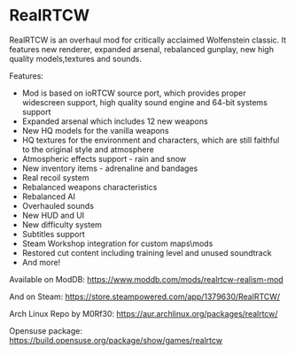 # RealRTCW
RealRTCW is an overhaul mod for critically acclaimed Wolfenstein classic. It features new renderer, expanded arsenal, rebalanced gunplay, new high quality models,textures and sounds.


Features:
* Mod is based on ioRTCW source port, which provides proper widescreen support, high quality sound engine and 64-bit systems support
* Expanded arsenal which includes 12 new weapons
* New HQ models for the vanilla weapons
* HQ textures for the environment and characters, which are still faithful to the original style and atmosphere
* Atmospheric effects support - rain and snow
* New inventory items - adrenaline and bandages
* Real recoil system
* Rebalanced weapons characteristics
* Rebalanced AI
* Overhauled sounds
* New HUD and UI
* New difficulty system
* Subtitles support
* Steam Workshop integration for custom maps\mods
* Restored cut content including training level and unused soundtrack
* And more!

Available on ModDB:
https://www.moddb.com/mods/realrtcw-realism-mod

And on Steam:
https://store.steampowered.com/app/1379630/RealRTCW/

Arch Linux Repo by M0Rf30:
https://aur.archlinux.org/packages/realrtcw/

Opensuse package:
https://build.opensuse.org/package/show/games/realrtcw
